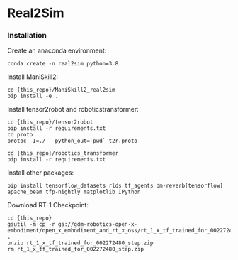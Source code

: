 # Real2Sim

### Installation

Create an anaconda environment: 
```
conda create -n real2sim python=3.8
```

Install ManiSkill2:
```
cd {this_repo}/ManiSkill2_real2sim
pip install -e .
```

Install tensor2robot and roboticstransformer:
```
cd {this_repo}/tensor2robot
pip install -r requirements.txt
cd proto
protoc -I=./ --python_out=`pwd` t2r.proto

cd {this_repo}/robotics_transformer
pip install -r requirements.txt
```

Install other packages:
```
pip install tensorflow_datasets rlds tf_agents dm-reverb[tensorflow] apache_beam tfp-nightly matplotlib IPython
```

Download RT-1 Checkpoint:
```
cd {this_repo}
gsutil -m cp -r gs://gdm-robotics-open-x-embodiment/open_x_embodiment_and_rt_x_oss/rt_1_x_tf_trained_for_002272480_step.zip .
unzip rt_1_x_tf_trained_for_002272480_step.zip
rm rt_1_x_tf_trained_for_002272480_step.zip
```